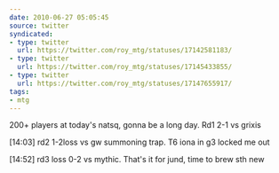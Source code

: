 ```yaml
---
date: 2010-06-27 05:05:45
source: twitter
syndicated:
- type: twitter
  url: https://twitter.com/roy_mtg/statuses/17142581183/
- type: twitter
  url: https://twitter.com/roy_mtg/statuses/17145433855/
- type: twitter
  url: https://twitter.com/roy_mtg/statuses/17147655917/
tags:
- mtg
---
```


200+ players at today's natsq, gonna be a long day. Rd1 2-1 vs grixis

[14:03] rd2 1-2loss vs gw summoning trap. T6 iona in g3 locked me out

[14:52] rd3 loss 0-2 vs mythic. That's it for jund, time to brew sth new